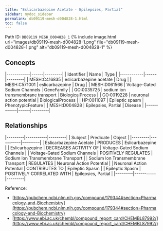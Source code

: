 ```yaml
---
title: "Eslicarbazepine Acetate - Epilepsies, Partial"
sidebar: mydoc_sidebar
permalink: db09119-mesh-d004828-1.html
toc: false 
---
```



Path ID: `DB09119_MESH_D004828_1`
{% include image.html url="images/db09119-mesh-d004828-1.png" file="db09119-mesh-d004828-1.png" alt="db09119-mesh-d004828-1" %}

## Concepts

|------------|------|---------|
| Identifier | Name | Type    |
|------------|------|---------|
| MESH:C416835 | eslicarbazepine acetate | Drug |
| MESH:C571001 | eslicarbazepine | Drug |
| MESH:D061566 | Voltage-Gated Sodium Channels | GeneFamily |
| GO:0035725 | sodium ion transmembrane transport | BiologicalProcess |
| GO:0019228 | neuronal action potential | BiologicalProcess |
| HP:0011097 | Epileptic spasm | PhenotypicFeature |
| MESH:D004828 | Epilepsies, Partial | Disease |
|------------|------|---------|

## Relationships

|---------|-----------|---------|
| Subject | Predicate | Object  |
|---------|-----------|---------|
| Eslicarbazepine Acetate | PRODUCES | Eslicarbazepine |
| Eslicarbazepine | DECREASES ACTIVITY OF | Voltage-Gated Sodium Channels |
| Voltage-Gated Sodium Channels | POSITIVELY REGULATES | Sodium Ion Transmembrane Transport |
| Sodium Ion Transmembrane Transport | REGULATES | Neuronal Action Potential |
| Neuronal Action Potential | CONTRIBUTES TO | Epileptic Spasm |
| Epileptic Spasm | POSITIVELY CORRELATED WITH | Epilepsies, Partial |
|---------|-----------|---------|

Reference: 
  - [https://pubchem.ncbi.nlm.nih.gov/compound/179344#section=Pharmacology-and-Biochemistry](https://pubchem.ncbi.nlm.nih.gov/compound/179344#section=Pharmacology-and-Biochemistry)
  - [https://www.ebi.ac.uk/chembl/compound_report_card/CHEMBL87992/](https://www.ebi.ac.uk/chembl/compound_report_card/CHEMBL87992/)
